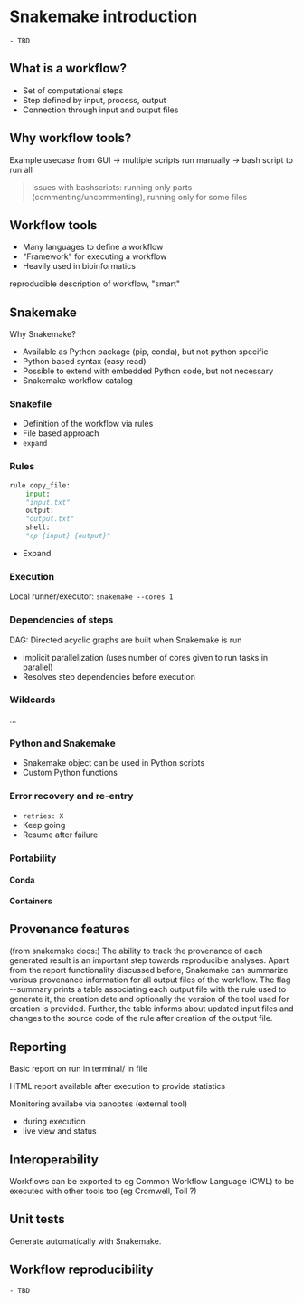 # Snakemake introduction

```{objectives}
- TBD
```

## What is a workflow?

- Set of computational steps
- Step defined by input, process, output
- Connection through input and output files

## Why workflow tools?

Example usecase from GUI -> multiple scripts run manually -> bash script to run all 

> Issues with bashscripts: running only parts (commenting/uncommenting), running only for some files 

## Workflow tools

- Many languages to define a workflow
- "Framework" for executing a workflow
- Heavily used in bioinformatics

reproducible description of workflow, "smart"

## Snakemake

Why Snakemake?

- Available as Python package (pip, conda), but not python specific
- Python based syntax (easy read)
- Possible to extend with embedded Python code, but not necessary 
- Snakemake workflow catalog

### Snakefile

- Definition of the workflow via rules
- File based approach
- `expand`

### Rules

```Python
rule copy_file:
    input:
	"input.txt"
    output: 
	"output.txt"
    shell:
	"cp {input} {output}"
```

- Expand

### Execution

Local runner/executor: `snakemake --cores 1`

### Dependencies of steps

DAG: Directed acyclic graphs are built when Snakemake is run

- implicit parallelization (uses number of cores given to run tasks in parallel)
- Resolves step dependencies before execution

### Wildcards

...

### Python and Snakemake

- Snakemake object can be used in Python scripts
- Custom Python functions

### Error recovery and re-entry

- `retries: X`
- Keep going
- Resume after failure


### Portability

#### Conda

#### Containers

## Provenance features

(from snakemake docs:)
The ability to track the provenance of each generated result is an important step towards reproducible analyses. Apart from the report functionality discussed before, Snakemake can summarize various provenance information for all output files of the workflow. The flag --summary prints a table associating each output file with the rule used to generate it, the creation date and optionally the version of the tool used for creation is provided. Further, the table informs about updated input files and changes to the source code of the rule after creation of the output file. 

## Reporting

Basic report on run in terminal/ in file

HTML report available after execution to provide statistics

Monitoring availabe via panoptes (external tool)
- during execution
- live view and status
 
## Interoperability

Workflows can be exported to eg Common Workflow Language (CWL) to be executed with other tools too (eg Cromwell, Toil ?) 

## Unit tests

Generate automatically with Snakemake.

## Workflow reproducibility



```{keypoints}
- TBD
```
